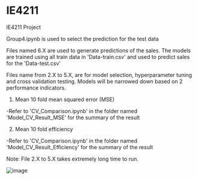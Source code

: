 # IE4211
IE4211 Project

Group4.ipynb is used to select the prediction for the test data


Files named 6.X are used to generate predictions of the sales. The models are trained using all train data in 'Data-train.csv' and used to predict sales for the 'Data-test.csv'


Files name from 2.X to 5.X, are for model selection, hyperparameter tuning and cross validation testing. Models will be narrowed down based on 2 performance indicators. 
1. Mean 10 fold mean squared error (MSE)


-Refer to 'CV_Comparison.ipynb' in the folder named 'Model_CV_Result_MSE' for the summary of the result

2. Mean 10 fold efficiency


-Refer to 'CV_Comparison.ipynb' in the folder named 'Model_CV_Result_Efficiency' for the summary of the result

Note: File 2.X to 5.X takes extremely long time to run. 

![image](https://user-images.githubusercontent.com/64724406/165453780-fc145189-4db0-460e-8b83-8c13f7cb887e.png)
